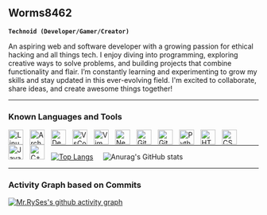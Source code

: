 ## Worms8462

**`Technoid (Developer/Gamer/Creator)`**

An aspiring web and software developer with a growing passion for ethical hacking and all things tech. I enjoy diving into programming, exploring creative ways to solve problems, and building projects that combine functionality and flair. I’m constantly learning and experimenting to grow my skills and stay updated in this ever-evolving field. I'm excited to collaborate, share ideas, and create awesome things together!

---

### Known Languages and Tools

<img align="left" alt="Linux" width="30px" style="padding-right:10px;" src="https://cdn.jsdelivr.net/gh/devicons/devicon/icons/linux/linux-original.svg" />
<img align="left" alt="ArchLinux" width="30px" style="padding-right:10px;" src="https://cdn.jsdelivr.net/gh/devicons/devicon@latest/icons/archlinux/archlinux-original.svg" />
<img align="left" alt="Debian" width="30px" style="padding-right:10px;" src="https://cdn.jsdelivr.net/gh/devicons/devicon@latest/icons/debian/debian-original.svg" />
<img align="left" alt="VsCode" width="30px" style="padding-right:10px;" src="https://cdn.jsdelivr.net/gh/devicons/devicon@latest/icons/vscode/vscode-original.svg" />
<img align="left" alt="Vim" width="30px" style="padding-right:10px;" src="https://cdn.jsdelivr.net/gh/devicons/devicon@latest/icons/vim/vim-original.svg" />
<img align="left" alt="NeoVim" width="30px" style="padding-right:10px;" src="https://cdn.jsdelivr.net/gh/devicons/devicon@latest/icons/neovim/neovim-original.svg" />
<img align="left" alt="GitHub" width="30px" style="padding-right:10px;" src="https://cdn.jsdelivr.net/gh/devicons/devicon@latest/icons/github/github-original.svg" />
<img align="left" alt="Git" width="30px" style="padding-right:10px;" src="https://cdn.jsdelivr.net/gh/devicons/devicon/icons/git/git-original.svg" />
<img align="left" alt="Python" width="30px" style="padding-right:10px;" src="https://cdn.jsdelivr.net/gh/devicons/devicon/icons/python/python-plain.svg" />
<img align="left" alt="HTML" width="30px" style="padding-right:10px;" src="https://cdn.jsdelivr.net/gh/devicons/devicon/icons/html5/html5-plain.svg" />
<img align="left" alt="CSS" width="30px" style="padding-right:10px;" src="https://cdn.jsdelivr.net/gh/devicons/devicon/icons/css3/css3-plain.svg" />
<img align="left" alt="JavaScript" width="30px" style="padding-right:10px;" src="https://cdn.jsdelivr.net/gh/devicons/devicon/icons/javascript/javascript-plain.svg" />
<img align="left" alt="C++" width="30px" style="padding-right:10px;" src="https://cdn.jsdelivr.net/gh/devicons/devicon@latest/icons/cplusplus/cplusplus-original.svg" />

<br>

---

[![Top Langs](https://github-readme-stats.vercel.app/api/top-langs/?username=gb8462&layout=donut&bg_color=00000000)](https://github.com/gb8462/github-readme-stats&bg_color=00000000) &nbsp; &nbsp; ![Anurag's GitHub stats](https://github-readme-stats.vercel.app/api?username=gb8462&show_icons=true&bg_color=00000000)  

---

### Activity Graph based on Commits
[![Mr.RySes's github activity graph](https://github-readme-activity-graph.vercel.app/graph?username=gb8462&bg_color=00000000color=18cda9&line=00f583&point=00ff11&area=true&hide_border=true)](https://github.com/terence-tarrega/github-readme-activity-graph)
